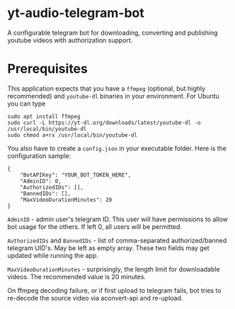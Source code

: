 # yt-audio-telegram-bot

A configurable telegram bot for downloading, converting and publishing youtube videos with authorization support.

# Prerequisites

This application expects that you have a `ffmpeg` (optional, but highly recommended) and `youtube-dl` binaries in your environment. For Ubuntu you can type
```
sudo apt install ffmpeg
sudo curl -L https://yt-dl.org/downloads/latest/youtube-dl -o /usr/local/bin/youtube-dl
sudo chmod a+rx /usr/local/bin/youtube-dl
```

You also have to create a `config.json` in your executable folder. Here is the configuration sample:
```
{
    "BotAPIKey": "YOUR_BOT_TOKEN_HERE",
    "AdminID": 0, 
    "AuthorizedIDs": [],
    "BannedIDs": [],
    "MaxVideoDurationMinutes": 20
}
```
`AdminID` - admin user's telegram ID. This user will have permissions to allow bot usage for the others. If left 0, all users will be permitted.

`AuthorizedIDs` and `BannedIDs` - list of comma-separated authorized/banned telegram UID's. May be left as empty array. These two fields may get updated while running the app.

`MaxVideoDurationMinutes` - surprisingly, the length limit for downloadable videos. The recommended value is 20 minutes.


On ffmpeg decoding failure, or if first upload to telegram fails, bot tries to re-decode the source video via aconvert-api and re-upload.

